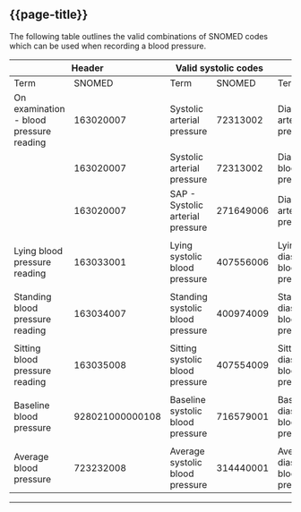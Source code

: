 ## {{page-title}}

The following table outlines the valid combinations of SNOMED codes which can be used when recording a blood pressure.

<table class="nhsd-!t-margin-bottom-6 nhsd-!t-margin-top-6">
    <thead>
        <th data-no-sort colspan="2">Header</th>
        <th data-no-sort colspan="2">Valid systolic codes</th>
        <th data-no-sort colspan="2">Valid diastolic codes</th>
    </thead>
    <tbody>
        <tr>
            <td class="nhsd-m-table__highlighted-items">Term</td>
            <td class="nhsd-m-table__highlighted-items">SNOMED</td>
            <td class="nhsd-m-table__highlighted-items">Term</td>
            <td class="nhsd-m-table__highlighted-items">SNOMED</td>
            <td class="nhsd-m-table__highlighted-items">Term</td>
            <td class="nhsd-m-table__highlighted-items">ConceptId</td>
        </tr>
        <tr>
            <td>On examination - blood pressure reading</td>
            <td>163020007</td>
            <td>Systolic arterial pressure</td>
            <td>72313002</td>
            <td>Diastolic arterial pressure</td>
            <td>1091811000000102</td>
        </tr>
        <tr>
            <td></td>
            <td>163020007</td>
            <td>Systolic arterial pressure</td>
            <td>72313002</td>
            <td>Diastolic blood pressure</td>
            <td>271650006</td>
        </tr>
        <tr>
            <td></td>
            <td>163020007</td>
            <td>SAP - Systolic arterial pressure</td>
            <td>271649006</td>
            <td>Diastolic arterial pressure</td>
            <td>271650006</td>
        </tr>
        <tr>
            <td colspan="9" class="nhsd-m-table__highlighted-items" />
        </tr>
        <tr>
            <td>Lying blood pressure reading</td>
            <td>163033001</td>
            <td>Lying systolic blood pressure</td>
            <td>407556006</td>
            <td>Lying diastolic blood pressure</td>
            <td>407557002</td>
        </tr>
        <tr>
            <td colspan="9" class="nhsd-m-table__highlighted-items" />
        </tr>
        <tr>
            <td>Standing blood pressure reading</td>
            <td>163034007</td>
            <td>Standing systolic blood pressure</td>
            <td>400974009</td>
            <td>Standing diastolic blood pressure</td>
            <td>400975005</td>
        </tr>
        <tr>
            <td colspan="9" class="nhsd-m-table__highlighted-items" />
        </tr>
        <tr>
            <td>Sitting blood pressure reading</td>
            <td>163035008</td>
            <td>Sitting systolic blood pressure</td>
            <td>407554009</td>
            <td>Sitting diastolic blood pressure</td>
            <td>407555005</td>
        </tr>
        <tr>
            <td colspan="9" class="nhsd-m-table__highlighted-items" />
        </tr>
        <tr>
            <td>Baseline blood pressure</td>
            <td>928021000000108</td>
            <td>Baseline systolic blood pressure</td>
            <td>716579001</td>
            <td>Baseline diastolic blood pressure</td>
            <td>716632005</td>
        </tr>
        <tr>
            <td colspan="9" class="nhsd-m-table__highlighted-items" />
        </tr>
        <tr>
            <td>Average blood pressure</td>
            <td>723232008</td>
            <td>Average systolic blood pressure</td>
            <td>314440001</td>
            <td>Average diastolic blood pressure</td>
            <td>314453003</td>
        </tr>
    </tbody>
</table>

---